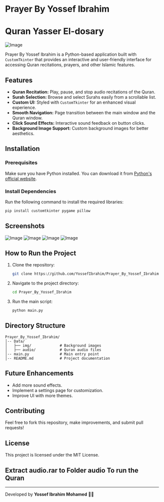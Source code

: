 # Prayer By Yossef Ibrahim

# Quran Yasser El-dosary 

![Image](https://github.com/user-attachments/assets/b6d93676-8d8f-45fa-b8df-6ffc7bf638de)


Prayer By Yossef Ibrahim is a Python-based application built with `CustomTkinter` that provides an interactive and user-friendly interface for accessing Quran recitations, prayers, and other Islamic features.

## Features
- **Quran Recitation:** Play, pause, and stop audio recitations of the Quran.
- **Surah Selection:** Browse and select Surahs easily from a scrollable list.
- **Custom UI:** Styled with `CustomTkinter` for an enhanced visual experience.
- **Smooth Navigation:** Page transition between the main window and the Quran window.
- **Click Sound Effects:** Interactive sound feedback on button clicks.
- **Background Image Support:** Custom background images for better aesthetics.

## Installation
### Prerequisites
Make sure you have Python installed. You can download it from [Python's official website](https://www.python.org/downloads/).

### Install Dependencies
Run the following command to install the required libraries:
```bash
pip install customtkinter pygame pillow
```
## Screenshots
![Image](https://github.com/user-attachments/assets/fc471306-3b29-489e-b4b8-351d50aa1665)
![Image](https://github.com/user-attachments/assets/8fa9b3ee-e525-4a91-8c91-cadd11ad32ec)
![Image](https://github.com/user-attachments/assets/ca127e0a-d18c-474c-9647-f74c6970ae82)
![Image](https://github.com/user-attachments/assets/0c4aa9d5-eb3d-423a-998b-84b5930f5b97)
## How to Run the Project
1. Clone the repository:
   ```bash
   git clone https://github.com/YossefIbrahim/Prayer_By_Yossef_Ibrahim.git
   ```
2. Navigate to the project directory:
   ```bash
   cd Prayer_By_Yossef_Ibrahim
   ```
3. Run the main script:
   ```bash
   python main.py
   ```

## Directory Structure
```
Prayer_By_Yossef_Ibrahim/
│-- Data/
│   ├── img/             # Background images
│   ├── audio/           # Quran audio files
│-- main.py              # Main entry point
│-- README.md            # Project documentation
```

## Future Enhancements
- Add more sound effects.
- Implement a settings page for customization.
- Improve UI with more themes.

## Contributing
Feel free to fork this repository, make improvements, and submit pull requests!

## License
This project is licensed under the MIT License.

## Extract audio.rar to Folder audio To run the Quran 


---
Developed by **Yossef Ibrahim Mohamed** 🎯🚀


 
